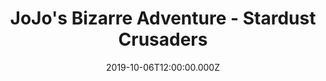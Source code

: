 ---
title: "JoJo's Bizarre Adventure - Stardust Crusaders"
image: /uploads/jojo-part3.webp
date: 2019-10-06T12:00:00.000Z
tags:
  - anime
  - tv
---